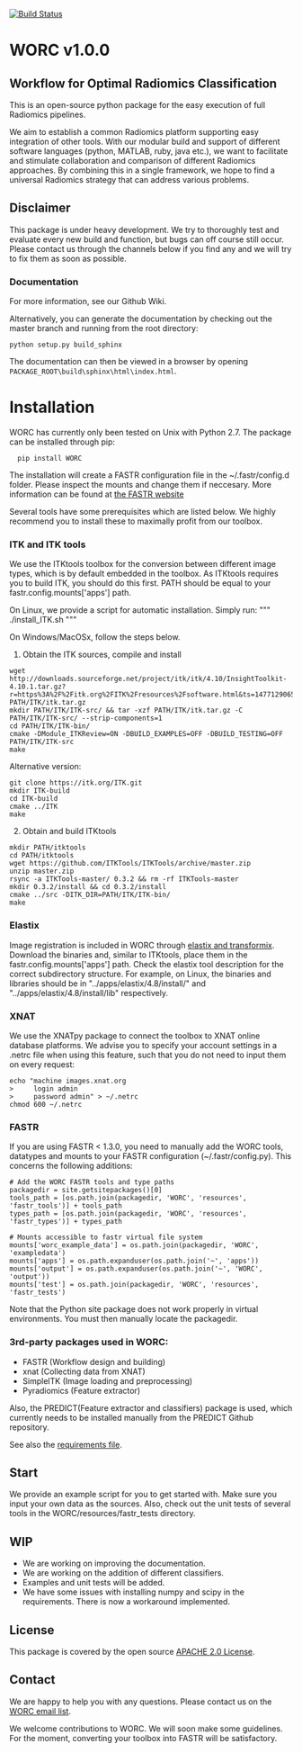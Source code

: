 [![Build Status](https://travis-ci.com/MStarmans91/WORC.svg?token=qyvaeq7Cpwu7hJGB98Gp&branch=master)](https://travis-ci.com/MStarmans91/WORC)

# WORC v1.0.0

## Workflow for Optimal Radiomics Classification

This is an open-source python package for the easy execution of full Radiomics pipelines.

We aim to establish a common Radiomics platform supporting easy integration of other tools. With our modular build
and support of different software languages (python, MATLAB, ruby, java etc.), we want to facilitate and stimulate
collaboration and comparison of different Radiomics approaches. By combining this in a single framework,
we hope to find a universal Radiomics strategy that can address various problems.

## Disclaimer
This package is under heavy development. We try to thoroughly test and evaluate every new build and function, but
bugs can off course still occur. Please contact us through the channels below if you find any and we will try to fix
them as soon as possible.

### Documentation

For more information, see our Github Wiki.

Alternatively, you can generate the documentation by checking out the master branch and running from the root directory:

    python setup.py build_sphinx

The documentation can then be viewed in a browser by opening `PACKAGE_ROOT\build\sphinx\html\index.html`.

# Installation

WORC has currently only been tested on Unix with Python 2.7.
The package can be installed through pip:

      pip install WORC

The installation will create a FASTR configuration file in the ~/.fastr/config.d folder. Please inspect the mounts and change them if neccesary.
More information can be found at [the FASTR website](http://fastr.readthedocs.io/en/stable/static/file_description.html#config-file)

Several tools have some prerequisites which are listed below. We highly recommend you to install these to
maximally profit from our toolbox.

### ITK and ITK tools
We use the ITKtools toolbox for the conversion between different image types, which is by default embedded in the toolbox.
As ITKtools requires you to build ITK, you should do this first. PATH should be equal to your fastr.config.mounts['apps'] path.

On Linux, we provide a script for automatic installation. Simply run:
"""
./install_ITK.sh
"""

On Windows/MacOSx, follow the steps below.

1. Obtain the ITK sources, compile and install
```
wget http://downloads.sourceforge.net/project/itk/itk/4.10/InsightToolkit-4.10.1.tar.gz?r=https%3A%2F%2Fitk.org%2FITK%2Fresources%2Fsoftware.html&ts=1477129065&use_mirror=kent PATH/ITK/itk.tar.gz
mkdir PATH/ITK/ITK-src/ && tar -xzf PATH/ITK/itk.tar.gz -C PATH/ITK/ITK-src/ --strip-components=1
cd PATH/ITK/ITK-bin/
cmake -DModule_ITKReview=ON -DBUILD_EXAMPLES=OFF -DBUILD_TESTING=OFF PATH/ITK/ITK-src
make
```

Alternative version:
```
git clone https://itk.org/ITK.git
mkdir ITK-build
cd ITK-build
cmake ../ITK
make
```


2.  Obtain and build ITKtools
```
mkdir PATH/itktools
cd PATH/itktools
wget https://github.com/ITKTools/ITKTools/archive/master.zip
unzip master.zip
rsync -a ITKTools-master/ 0.3.2 && rm -rf ITKTools-master
mkdir 0.3.2/install && cd 0.3.2/install
cmake ../src -DITK_DIR=PATH/ITK/ITK-bin/
make
```

### Elastix
Image registration is included in WORC through [elastix and transformix](http://elastix.isi.uu.nl/). Download the binaries and,
similar to ITKtools, place them in the fastr.config.mounts['apps'] path. Check the elastix tool description for the correct
subdirectory structure. For example, on Linux, the binaries and libraries should be in "../apps/elastix/4.8/install/"  and
"../apps/elastix/4.8/install/lib" respectively.

### XNAT
We use the XNATpy package to connect the toolbox to XNAT online database platforms. We advise you to specify
your account settings in a .netrc file when using this feature,  such that you do not need to input them on every request:

```
echo "machine images.xnat.org
>     login admin
>     password admin" > ~/.netrc
chmod 600 ~/.netrc
```

### FASTR
If you are using FASTR < 1.3.0, you need to manually add the WORC tools, datatypes and mounts to your FASTR configuration (~/.fastr/config.py). This concerns the following additions:

```
# Add the WORC FASTR tools and type paths
packagedir = site.getsitepackages()[0]
tools_path = [os.path.join(packagedir, 'WORC', 'resources', 'fastr_tools')] + tools_path
types_path = [os.path.join(packagedir, 'WORC', 'resources', 'fastr_types')] + types_path

# Mounts accessible to fastr virtual file system
mounts['worc_example_data'] = os.path.join(packagedir, 'WORC', 'exampledata')
mounts['apps'] = os.path.expanduser(os.path.join('~', 'apps'))
mounts['output'] = os.path.expanduser(os.path.join('~', 'WORC', 'output'))
mounts['test'] = os.path.join(packagedir, 'WORC', 'resources', 'fastr_tests')
```

Note that the Python site package does not work properly in virtual environments. You must then manually locate the packagedir.

### 3rd-party packages used in WORC:

 - FASTR (Workflow design and building)
 - xnat (Collecting data from XNAT)
 - SimpleITK (Image loading and preprocessing)
 - Pyradiomics (Feature extractor)

Also, the PREDICT(Feature extractor and classifiers) package is used, which currently needs to be installed manually from the PREDICT Github repository.

See also the [requirements file](requirements.txt).

## Start
We provide an example script for you to get started with. Make sure you input your own data as the sources. Also, check out the unit tests of several tools in the WORC/resources/fastr_tests directory.

## WIP
- We are working on improving the documentation.
- We are working on the addition of different classifiers.
- Examples and unit tests will be added.
- We have some issues with installing numpy and scipy in the requirements. There is now a workaround implemented.

## License
This package is covered by the open source [APACHE 2.0 License](APACHE-LICENSE-2.0).

## Contact
We are happy to help you with any questions. Please contact us on the [WORC email list](https://groups.google.com/forum/#!forum/worc-users).

We welcome contributions to WORC. We will soon make some guidelines. For the moment, converting your toolbox into FASTR
will be satisfactory.
